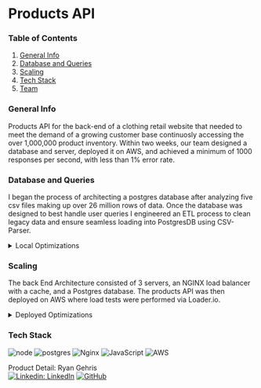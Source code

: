 # Products API

### Table of Contents
1. [General Info](#general-info)
2. [Database and Queries](#performance)
3. [Scaling](#scaling)
4. [Tech Stack](#tech)
5. [Team](#team)

<a name="general-info"></a>
### General Info

Products API for the back-end of a clothing retail website that needed to meet the demand of a growing customer base continuosly accessing the over 1,000,000 product inventory. Within two weeks, our team designed a database and server, deployed it on AWS, and achieved a minimum of 1000 responses per second, with less than 1% error rate.
 
<a name="performance"></a>
### Database and Queries

I began the process of architecting a postgres database after analyzing five csv files making up over 26 million rows of data. Once the database was designed to best handle user queries I engineered an ETL process to clean legacy data and ensure seamless loading into PostgresDB using CSV-Parser.

<details>
  <summary>Local Optimizations</summary>

Maximizing query efficiency was important to me because I viewed it as a limiting factor for the response time and responses per second goals I was given. Spending more time optimizing query speeds can help save costs when horizontally or vertically scaling. The three main optimizations I made were client pooling, keyset pagination, and indexing.

<details>
  <summary>Connection Pool</summary>
 
By using a connection pool, when our user requests can be handled more efficiently.  The pool is able to leverage the databases multithreading abilities and reuse threads, rather than creating and tearing down a single thread when using a client connection. This is important when handling many requests per second.
</details> 

<details>
 
  <summary>Keyset Pagination</summary>
  
 |                    Before                         |                   After                           |
 | :-----------------------------------------------: | :-----------------------------------------------: |
 | ![ProductListBefore](https://user-images.githubusercontent.com/105510284/216197155-eab039d9-573c-47be-97fb-4b2aa5ecee68.png) | ![ProductListAfter](https://user-images.githubusercontent.com/105510284/216197187-477090fe-accd-44d0-8daf-a403bf56addf.png) | 1000 RPS Load | 1000 RPS Load | Response Time: 15.43s | Response Time: 1.09s | Responses per second: 45.31 | Responses per second: 424.44 |
 
Individual query times using keyset pagination as opposed to OFFSET LIMIT were twice as fast. With a 1000 rps load, response times were 15 times faster and I got nearly ten times the amount of responses per second. This is because the query could go directly to a specific index, rather than sequentially searching through one million products. If we had a smaller database, the difference could be negligible.
 
</details>

<details>
  <summary>Indexing</summary>
  
After indexing, individual query times improved significantly, and in one case the query time was reduced from 409.5ms to 23.25ms. That's 17 times faster. In the image below you can see that I was able to achieve a maximum of 2205.89 responses per second with a response time of 1.16ms when ramping up to 4000 responses per second locally.
  ![related](https://user-images.githubusercontent.com/105510284/216202187-b69591a6-b659-463f-be98-ef837632dfe6.png)

</details> 
</details> 

<a name="scaling"></a>
### Scaling

The back End Architecture consisted of 3 servers, an NGINX load balancer with a cache, and a Postgres database. The products API was then deployed on AWS where load tests were performed via Loader.io.

<details>
  <summary>Deployed Optimizations</summary>

### Background
 
The data below is based on the product list API endpoint which returns a specific list of products based on the page and count provided. I will be using the data to show improvements as the backend architecture was scaled, starting with one server and progressing to three serves, a load balancer and caching.
 
### One Server
 
Using Loader.io, I stress tested the system with one server and one database. After 30 seconds of 1000 rps load, a maximum of 931.83 rps was achieved with a 1.479s response time. However, the system performed well under an 825 rps load, easily achieving 825rps at 77ms response time.  
![Screenshot 2023-01-07 at 10 05 35 AM](https://user-images.githubusercontent.com/105510284/216225632-e428e766-1620-43ea-b09b-9978a419360e.png)

I identified that the single server could not handle such a large load, so a second server would be needed. After deploying a second server, NGINX was used to balance the load between the two servers. After 30 seconds of a 1000 rps load, the system achieved 1000 rps with a 65ms response time and 0% error. The goal of 1000 RPS was achieved, but ideally the endpoint would be able to handle a larger number of requests. With the system still limited by only two servers, I added a third server to reach 1796.63 rps with a 73ms response time and 1.4% error rate. 
 
   |                    2 Servers                  |                   3 Servers                    |
| :------------------------------------------------: | :-----------------------------------------------: |
|![Screenshot 2023-01-08 at 10 16 04 PM](https://user-images.githubusercontent.com/105510284/216226871-e5b0c644-0ded-4741-9e67-cbb14d08e20f.png)|![Screenshot 2023-01-08 at 10 27 14 PM](https://user-images.githubusercontent.com/105510284/216226953-1a84b255-840c-4e08-a7f7-b679f885ad45.png)
 |
 
At this point, each endpoint was meeting performance requirements, but the error rate could use an improvement. In order to get the most out of the system and to achieve better performance with increased user traffic I implemented the caching abilities of NGINX. When testing using a load of 1825 rps, the system was able to achieve a respectable 1804.57 rps with a 61 ms response time and 0.9% error rate. This was a significant improvement for each metric. It is important to note that these numbers were achieved after building up the caches memory. 
 
Ultimately, the product list endpoint achieved 4415.83 rps with a response time of 63ms and 0.9% error rate. This was a 790% increase in rps and the response time was 22% faster. 
 ![Screenshot 2023-01-08 at 10 31 23 PM](https://user-images.githubusercontent.com/105510284/216229351-f4f60081-fe1e-4886-b958-f9e9c38bddbb.png)

</details>


<a name="tech"></a>
### Tech Stack
![node](https://img.shields.io/badge/Node.js-43853D?style=for-the-badge&logo=node.js&logoColor=white)
![postgres](https://img.shields.io/badge/PostgreSQL-316192?style=for-the-badge&logo=postgresql&logoColor=white)
![Nginx](https://img.shields.io/badge/nginx-%23009639.svg?style=for-the-badge&logo=nginx&logoColor=white)
![JavaScript](https://img.shields.io/badge/javascript-%23323330.svg?style=for-the-badge&logo=javascript&logoColor=%23F7DF1E)
![AWS](https://img.shields.io/badge/AWS-%23FF9900.svg?style=for-the-badge&logo=amazon-aws&logoColor=white) <br />


<a name="team"></a>
Product Detail: Ryan Gehris\
[![Linkedin: LinkedIn](https://img.shields.io/badge/linkedin-%230077B5.svg?style=for-the-badge&logo=linkedin&logoColor=white)](https://www.linkedin.com/in/ryangehris/)
[![GitHub](https://img.shields.io/badge/github-%23121011.svg?style=for-the-badge&logo=github&logoColor=white)](https://github.com/ryangehris)
